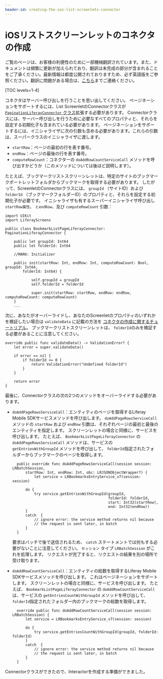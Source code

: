 ```yaml
---
header-id: creating-the-ios-list-screenlets-connector
---
```


# iOSリストスクリーンレットのコネクタの作成

<p class="alert alert-info"><span class="wysiwyg-color-blue120">ご覧のページは、お客様の利便性のために一部機械翻訳されています。また、ドキュメントは頻繁に更新が加えられており、翻訳は未完成の部分が含まれることをご了承ください。最新情報は都度公開されておりますため、必ず英語版をご参照ください。翻訳に問題がある場合は、<a href="mailto:support-content-jp@liferay.com">こちら</a>までご連絡ください。</span></p>

[TOC levels=1-4]

コネクタはサーバー呼び出しを行うことを思い出してください。 ページネーションをサポートするには、List ScreenletのConnectorクラスが [`PaginationLiferayConnector` クラス](https://github.com/liferay/liferay-screens/blob/master/ios/Framework/Core/Base/BaseListScreenlet/PaginationLiferayConnector.swift)拡張する必要があります。 Connectorクラスには、サーバー呼び出しを行うために必要なすべてのプロパティと、それらを設定する初期化子も含まれている必要があります。 ページネーションをサポートするには、イニシャライザに次の引数も含める必要があります。これらの引数は、スーパークラスのイニシャライザに渡します。

  - `startRow`：ページの最初の行を表す番号。
  - `endRow`：ページの最後の行を表す番号。
  - `computeRowCount`：コネクターの `doAddRowCountServiceCall` メソッドを呼び出すかどうか（このメソッドについては後ほど説明します）。

たとえば、ブックマークリストスクリーンレットは、特定のサイトのブックマークポートレットフォルダからブックマークを取得する必要があります。 したがって、ScreenletのConnectorクラスには、 `groupId` （サイトID）および `folderId` （ブックマークフォルダーID）のプロパティと、それらを設定する初期化子が必要です。 イニシャライザも有するスーパーイニシャライザ呼び出し `startRow属性`、 `とendRow`、及び `computeRowCount` 引数：

    import UIKit
    import LiferayScreens
    
    public class BookmarkListPageLiferayConnector: PaginationLiferayConnector {
    
        public let groupId: Int64
        public let folderId: Int64
    
        //MARK: Initializer
    
        public init(startRow: Int, endRow: Int, computeRowCount: Bool, groupId: Int64, 
            folderId: Int64) {
    
                self.groupId = groupId
                self.folderId = folderId
    
                super.init(startRow: startRow, endRow: endRow, computeRowCount: computeRowCount)
        }
        ...

次に、あなたがオーバーライドし、あなたのScreenletのプロパティのいずれかを検証したい場合は `validateData` に記載の方法を [コネクタの作成に関するチュートリアル](/docs/7-1/tutorials/-/knowledge_base/t/create-and-use-a-connector-with-your-screenlet)。 ブックマークリストスクリーンレットは、 `folderId`のみを検証する必要があることに注意してください。

    override public func validateData() -> ValidationError? {
        let error = super.validateData()
    
        if error == nil {
            if folderId <= 0 {
                return ValidationError("Undefined folderId")
            }
        }
    
        return error
    }

最後に、Connectorクラスの次の2つのメソッドをオーバーライドする必要があります。

  - `doAddPageRowsServiceCall`：エンティティのページを取得するLiferay Mobile SDKサービスメソッドを呼び出します。 `doAddPageRowsServiceCall` メソッドの `startRow` および `endRow` 引数は、それぞれページの最初と最後のエンティティを指定します。 スクリーンレットの場合と同様に、サービスを呼び出します。 たとえば、 `BookmarkListPageLiferayConnector` の `doAddPageRowsServiceCall` メソッドは、サービスの `getEntriesWithGroupId` メソッドを呼び出して、 `folderId`指定されたフォルダーからブックマークのページを取得します。

    ``` 
      public override func doAddPageRowsServiceCall(session session: LRBatchSession, 
          startRow: Int, endRow: Int, obc: LRJSONObjectWrapper?) {
              let service = LRBookmarksEntryService_v7(session: session)

          do {
              try service.getEntriesWithGroupId(groupId,
                                                folderId: folderId,
                                                start: Int32(startRow),
                                                end: Int32(endRow))
          }
          catch  {
              // ignore error: the service method returns nil because
              // the request is sent later, in batch
          }
      }
    ```

    要求はバッチで後で送信されるため、 `catch` ステートメントでは何もする必要がないことに注意してください。 `セッション` タイプ `LRBatchSession` がこれを処理します。 リクエストが完了すると、リクエストの結果を別の場所で受け取ります。

  - `doAddRowCountServiceCall`：エンティティの総数を取得するLiferay Mobile SDKサービスメソッドを呼び出します。 これはページネーションをサポートします。 スクリーンレットの場合と同様に、サービスを呼び出します。 たとえば、 `BookmarkListPageLiferayConnector` の `doAddRowCountServiceCall` は、サービスの `getEntriesCountWithGroupId` メソッドを呼び出して、 `folderId`指定されたフォルダー内のブックマークの総数を取得します。

    ``` 
      override public func doAddRowCountServiceCall(session session: LRBatchSession) {
          let service = LRBookmarksEntryService_v7(session: session)

          do {
              try service.getEntriesCountWithGroupId(groupId, folderId: folderId)
          }
          catch  {
              // ignore error: the service method returns nil because
              // the request is sent later, in batch
          }
      }
    ```

Connectorクラスができたので、Interactorを作成する準備ができました。
